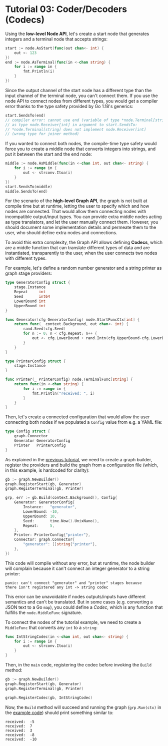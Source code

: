 # Tutorial 03: Coder/Decoders (Codecs)

Using the **low-level Node API**, let's create a start node that generates integers and a terminal node that
accepts strings:

```go
start := node.AsStart(func(out chan<- int) {
    out <- 123
})
end := node.AsTerminal(func(in <-chan string) {
    for i := range in {
        fmt.Println(i)
    }
})
```

Since the output channel of the start node has a different type than the
input channel of the terminal node, you can't connect them. If you use the node
API to connect nodes from different types, you would get a compiler error thanks
to the type safety provided by Go 1.18's generics:

```go
start.SendsTo(end)
// compiler error: cannot use end (variable of type *node.Terminal[string])
// as type node.Receiver[int] in argument to start.SendsTo:
// *node.Terminal[string] does not implement node.Receiver[int]
// (wrong type for joiner method)
```

If you wanted to connect both nodes, the compile-time type safety would force you
to create a middle node that converts integers into strings, and put it between
the start and the end node:

```go
middle := node.AsMiddle(func(in <-chan int, out chan<- string) {
    for i := range in {
        out <- strconv.Itoa(i)
    }
})
start.SendsTo(middle)
middle.SendsTo(end)
```

For the scenario of the **high-level Graph API**, the graph is not built at compile time
but at runtime, letting the user to specify which and how nodes are connected. That would
allow them connecting nodes with incompatible output/input types. You can provide
extra middle nodes acting as type translators, and let the user manually connect them.
However, you should document some implementation details and permeate them to the user,
who should define extra nodes and connections.

To avoid this extra complexity, the Graph API allows defining **Codecs**, which are a
middle function that can translate different types of data and are instantiated,
transparently to the user, when the user connects two nodes with different types.

For example, let's define a random number generator and a string printer as graph stage providers:

```go
type GeneratorConfig struct {
	stage.Instance
	Repeat     int
	Seed       int64
	LowerBound int
	UpperBound int
}

func Generator(cfg GeneratorConfig) node.StartFuncCtx[int] {
	return func(_ context.Background, out chan<- int) {
		rand.Seed(cfg.Seed)
		for n := 0; n < cfg.Repeat; n++ {
			out <- cfg.LowerBound + rand.Intn(cfg.UpperBound-cfg.LowerBound)
		}
	}
}

type PrinterConfig struct {
	stage.Instance
}

func Printer(_ PrinterConfig) node.TerminalFunc[string] {
	return func(in <-chan string) {
		for i := range in {
			fmt.Println("received: ", i)
		}
	}
}
```

Then, let's create a connected configuration that would allow the user
connecting both nodes if we populated a `Config` value from e.g. a YAML
file:

```go
type Config struct {
	graph.Connector
	Generator GeneratorConfig
	Printer   PrinterConfig
}
```

As explained in the [previous tutorial](../02-highlevel-nodes/), we need
to create a graph builder, register the providers and build the
graph from a configuration file (which, in this example, is hardcoded
for clarity):

```go
gb := graph.NewBuilder()
graph.RegisterStart(gb, Generator)
graph.RegisterTerminal(gb, Printer)

grp, err := gb.Build(context.Background(), Config{
    Generator: GeneratorConfig{
        Instance:   "generator",
        LowerBound: -10,
        UpperBound: 10,
        Seed:       time.Now().UnixNano(),
        Repeat:     5,
    },
    Printer: PrinterConfig{"printer"},
    Connector: graph.Connector{
        "generator": []string{"printer"},
    },
})
```

This code will compile without any error, but at runtime, the node builder will complain
because it can't connect an integer generator to a string printer:

```
panic: can't connect "generator" and "printer" stages because
there isn't registered any int -> string codec
```

This error can be unavoidable if nodes outputs/inputs have different semantics and
can't be translated. But in some cases (e.g. converting a JSON text to a Go `map`),
you could define a *Codec*, which is any function that fulfills the `node.MiddleFunc`
signature.

To connect the nodes of the tutorial example, we need to create a `MiddleFunc` that
converts any `int` to a `string`:

```go
func IntStringCodec(in <-chan int, out chan<- string) {
	for i := range in {
		out <- strconv.Itoa(i)
	}
}
```

Then, in the `main` code, registering the codec before invoking the `Build` method:

```go
gb := graph.NewBuilder()
graph.RegisterStart(gb, Generator)
graph.RegisterTerminal(gb, Printer)

graph.RegisterCodec(gb, IntStringCodec)
```

Now, the `Build` method will succeed and running the graph (`grp.Run(ctx)` in
the [example code](codecs.go)) should print something similar to:

```
received:  -5
received:  7
received:  3
received:  -8
received:  -10
```